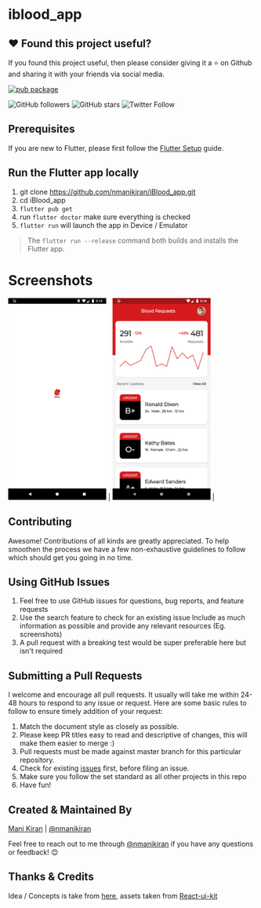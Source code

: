 # iblood_app

## ❤️ Found this project useful?
If you found this project useful, then please consider giving it a ⭐️ on Github and sharing it with your friends via social media.

[![pub package](https://img.shields.io/badge/platform-flutter-blue.svg)](https://github.com/nmanikiran/iBlood_app)


![GitHub followers](https://img.shields.io/github/followers/nmanikiran?label=Follow&style=social) ![GitHub stars](https://img.shields.io/github/stars/nmanikiran/iBlood_app?style=social)
![Twitter Follow](https://img.shields.io/twitter/follow/nmanikiran?label=follow&style=social)


## Prerequisites
If you are new to Flutter, please first follow the [Flutter Setup](https://flutter.dev/docs/get-started/install) guide.

## Run the Flutter app locally
1. git clone https://github.com/nmanikiran/iBlood_app.git
1. cd iBlood_app
1. `flutter pub get`
1. run `flutter doctor` make sure everything is checked
1. `flutter run` will launch the app in Device / Emulator

> The `flutter run --release` command both builds and installs the Flutter app.

# Screenshots

<img src="./snapshots/0.png" width="200px"> |
<img src="./snapshots/1.png" width="200px"> |


## Contributing
Awesome! Contributions of all kinds are greatly appreciated. To help smoothen the process we have a few non-exhaustive guidelines to follow which should get you going in no time.

## Using GitHub Issues
1. Feel free to use GitHub issues for questions, bug reports, and feature requests
1. Use the search feature to check for an existing issue
Include as much information as possible and provide any relevant resources (Eg. screenshots)
1. A pull request with a breaking test would be super preferable here but isn't required

## Submitting a Pull Requests
I welcome and encourage all pull requests. It usually will take me within 24-48 hours to respond to any issue or request. Here are some basic rules to follow to ensure timely addition of your request:

1. Match the document style as closely as possible.
1. Please keep PR titles easy to read and descriptive of changes, this will make them easier to merge :)
1. Pull requests must be made against master branch for this particular repository.
1. Check for existing [issues](https://github.com/nmanikiran/iBlood_app/issues) first, before filing an issue.
1. Make sure you follow the set standard as all other projects in this repo
1. Have fun!


## Created & Maintained By
[Mani Kiran](https://github.com/nmanikiran) | [@nmanikiran](https://twitter.com/nmanikiran)

Feel free to reach out to me through [@nmanikiran](https://twitter.com/messages/1564952526-1564952526) if you have any questions or feedback! 😊

## Thanks & Credits

Idea / Concepts is take from [here](https://project365.design/2018/10/05/day-278-vpn-mobile-app-ui-kit-sketch-freebie/), assets taken from [React-ui-kit](https://github.com/react-ui-kit/dribbble2react/tree/master/vpn-app)

